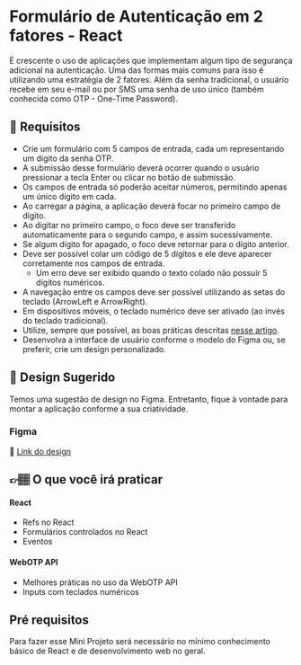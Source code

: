 # Formulário de Autenticação em 2 fatores - React

É crescente o uso de aplicações que implementam algum tipo de segurança adicional na autenticação. Uma das formas mais comuns para isso é utilizando uma estratégia de 2 fatores. Além da senha tradicional, o usuário recebe em seu e-mail ou por SMS uma senha de uso único (também conhecida como OTP - One-Time Password).

## 🔨 Requisitos

- Crie um formulário com 5 campos de entrada, cada um representando um dígito da senha OTP.
- A submissão desse formulário deverá ocorrer quando o usuário pressionar a tecla Enter ou clicar no botão de submissão.
- Os campos de entrada só poderão aceitar números, permitindo apenas um único dígito em cada.
- Ao carregar a página, a aplicação deverá focar no primeiro campo de dígito.
- Ao digitar no primeiro campo, o foco deve ser transferido automaticamente para o segundo campo, e assim sucessivamente.
- Se algum dígito for apagado, o foco deve retornar para o dígito anterior.
- Deve ser possível colar um código de 5 dígitos e ele deve aparecer corretamente nos campos de entrada.
  - Um erro deve ser exibido quando o texto colado não possuir 5 dígitos numéricos.
- A navegação entre os campos deve ser possível utilizando as setas do teclado (ArrowLeft e ArrowRight).
- Em dispositivos móveis, o teclado numérico deve ser ativado (ao invés do teclado tradicional).
- Utilize, sempre que possível, as boas práticas descritas [nesse artigo](https://web.dev/articles/sms-otp-form?hl=pt-br).  
- Desenvolva a interface de usuário conforme o modelo do Figma ou, se preferir, crie um design personalizado.

## 🎨 Design Sugerido

Temos uma sugestão de design no Figma. Entretanto, fique à vontade para montar a aplicação conforme a sua criatividade.

### Figma

🔗 [Link do design](https://www.figma.com/community/file/1344076293376163434/mini-projeto-formulario-de-autenticacao-em-2-fatores-otp)

## 👉🏽 O que você irá praticar

#### React

- Refs no React
- Formulários controlados no React
- Eventos

#### WebOTP API

- Melhores práticas no uso da WebOTP API
- Inputs com teclados numéricos

## Pré requisitos

Para fazer esse Mini Projeto será necessário no mínimo conhecimento básico de React e de desenvolvimento web no geral.
